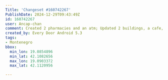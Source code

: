 ```yaml
---
Title: 'Changeset #160742267'
PublishDate: 2024-12-29T09:43:49Z
id: 160742267
user: Ancap-chan
comment: Created 2 pharmacies and an atm; Updated 2 buildings, a cafe, and 2 other objects
created_by: Every Door Android 5.3
tags:
- Montenegro
bbox:
  min_lon: 19.0854896
  min_lat: 42.1082656
  max_lon: 19.0903372
  max_lat: 42.1120956

---
```

